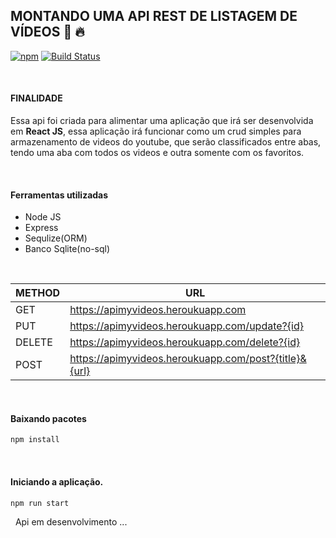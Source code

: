 ## MONTANDO UMA API REST DE LISTAGEM DE VÍDEOS 🚀 🔥

[![npm](https://img.shields.io/npm/v/@unform/core.svg?color=%237159c1)](https://www.npmjs.com/package/@unform/core)<space><space>
[![Build Status](https://travis-ci.org/joemccann/dillinger.svg?branch=master)](https://travis-ci.org/joemccann/dillinger)

&nbsp;
#### FINALIDADE

Essa api foi criada para alimentar uma aplicação que irá ser desenvolvida em **React JS**, essa aplicação irá funcionar como um crud simples para armazenamento de videos do youtube, que serão classificados entre abas, tendo uma aba com todos os videos e outra somente com os favoritos.

&nbsp;
#### Ferramentas utilizadas

- Node JS
- Express
- Sequlize(ORM)
- Banco Sqlite(no-sql)

&nbsp;

|METHOD | URL | 
| ------ | ------ |
| GET | https://apimyvideos.heroukuapp.com |
| PUT | https://apimyvideos.heroukuapp.com/update?{id} |
| DELETE | https://apimyvideos.heroukuapp.com/delete?{id} |
| POST | https://apimyvideos.heroukuapp.com/post?{title}&{url} |



&nbsp;
#### Baixando pacotes
``` bash
npm install
```
&nbsp;
#### Iniciando a aplicação.
``` bash
npm run start
```

&nbsp;
Api em desenvolvimento ...
